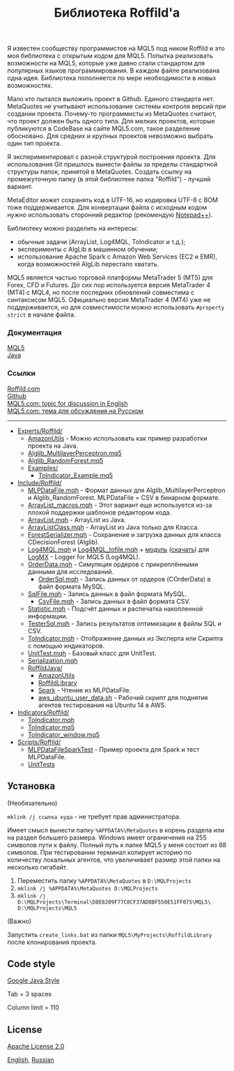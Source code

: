 ﻿---
title: Библиотека Roffild'a
---

Я известен сообществу программистов на MQL5 под ником Roffild и это моя библиотека с открытым кодом для MQL5. Попытка реализовать возможности на MQL5, которые уже давно стали стандартом для популярных языков программирования. В каждом файле реализована одна идея. Библиотека пополняется по мере необходимости в новых возможностях.

Мало кто пытался выложить проект в Github. Единого стандарта нет. MetaQuotes не учитывают использование системы контроля версий при создании проекта. Почему-то программисты из MetaQuotes считают, что проект должен быть одного типа. Для мелких проектов, которые публикуются в CodeBase на сайте MQL5.com, такое разделение обосновано. Для средних и крупных проектов невозможно выбрать один тип проекта.

Я экспериментировал с разной структурой построения проекта. Для использования Git пришлось вынести файлы за пределы стандартной структуры папок, принятой в MetaQuotes. Создать ссылку на промежуточную папку (в этой библиотеке папка "Roffild") - лучший вариант.

MetaEditor может сохранять код в UTF-16, но кодировка UTF-8 с BOM тоже поддерживается. Для конвертации файла с исходным кодом нужно использовать сторонний редактор (рекомендую [Notepad++](https://notepad-plus-plus.org/)).

Библиотеку можно разделить на интересы:
* обычные задачи (ArrayList, Log4MQL, ToIndicator и т.д.);
* эксперименты с AlgLib в машинном обучении;
* использование Apache Spark с Amazon Web Services (EC2 и EMR), когда возможностей AlgLib перестало хватать.

MQL5 является частью торговой платформы MetaTrader 5 (MT5) для Forex, CFD и Futures. До сих пор используется версия MetaTrader 4 (MT4) с MQL4, но после последних обновлений совместима с синтаксисом MQL5. Официально версия MetaTrader 4 (MT4) уже не поддерживается, но для совместимости можно использовать ``` #property strict ``` в начале файла.

### Документация
[MQL5](https://roffild.com/mql5/)<br/>
[Java](https://roffild.com/java/)

### Ссылки
[Roffild.com](https://roffild.com/ru/)<br/>
[Github](https://github.com/Roffild/RoffildLibrary)<br/>
[MQL5.com: topic for discussion in English](https://www.mql5.com/en/forum/247134)<br/>
[MQL5.com: тема для обсуждения на Русском](https://www.mql5.com/ru/forum/245373)

-----------------
* [Experts/Roffild/](https://github.com/Roffild/RoffildLibrary/blob/master/Experts/Roffild/)
  * [AmazonUtils](https://github.com/Roffild/RoffildLibrary/blob/master/Experts/Roffild/AmazonUtils) - Можно использовать как пример разработки проекта на Java.
  * [Alglib_MultilayerPerceptron.mq5](https://github.com/Roffild/RoffildLibrary/blob/master/Experts/Roffild/Alglib_MultilayerPerceptron.mq5)
  * [Alglib_RandomForest.mq5](https://github.com/Roffild/RoffildLibrary/blob/master/Experts/Roffild/Alglib_RandomForest.mq5)
  * [Examples/](https://github.com/Roffild/RoffildLibrary/blob/master/Experts/Roffild/Examples/)
    * [ToIndicator_Example.mq5](https://github.com/Roffild/RoffildLibrary/blob/master/Experts/Roffild/Examples/ToIndicator_Example.mq5)
* [Include/Roffild/](https://github.com/Roffild/RoffildLibrary/blob/master/Include/Roffild/)
  * [MLPDataFile.mqh](https://github.com/Roffild/RoffildLibrary/blob/master/Include/Roffild/MLPDataFile.mqh) - Формат данных для Alglib_MultilayerPerceptron и Alglib_RandomForest. MLPDataFile = CSV в бинарном формате.
  * [ArrayList_macros.mqh](https://github.com/Roffild/RoffildLibrary/blob/master/Include/Roffild/ArrayList_macros.mqh) - Этот вариант еще используется из-за плохой поддержки шаблонов редактором кода.
  * [ArrayList.mqh](https://github.com/Roffild/RoffildLibrary/blob/master/Include/Roffild/ArrayList.mqh) - ArrayList из Java.
  * [ArrayListClass.mqh](https://github.com/Roffild/RoffildLibrary/blob/master/Include/Roffild/ArrayListClass.mqh) - ArrayList из Java только для Класса.
  * [ForestSerializer.mqh](https://github.com/Roffild/RoffildLibrary/blob/master/Include/Roffild/ForestSerializer.mqh) - Сохранение и загрузка данных для класса CDecisionForest (Alglib).
  * [Log4MQL.mqh](https://github.com/Roffild/RoffildLibrary/blob/master/Include/Roffild/Log4MQL.mqh) и [Log4MQL_tofile.mqh](https://github.com/Roffild/RoffildLibrary/blob/master/Include/Roffild/Log4MQL_tofile.mqh) + [модуль](https://github.com/Roffild/RoffildLibrary/blob/master/Include/Roffild/LogMX) ([скачать](https://roffild.com/Log4MQLParser.zip)) для [LogMX](http://www.logmx.com/) - Logger for MQL5 (Log4MQL).
  * [OrderData.mqh](https://github.com/Roffild/RoffildLibrary/blob/master/Include/Roffild/OrderData.mqh) - Симуляция ордеров с прикреплёнными данными для исследований.
    * [OrderSql.mqh](https://github.com/Roffild/RoffildLibrary/blob/master/Include/Roffild/OrderSql.mqh) - Запись данных от ордеров (COrderData) в файл формата MySQL.
  * [SqlFile.mqh](https://github.com/Roffild/RoffildLibrary/blob/master/Include/Roffild/SqlFile.mqh) - Запись данных в файл формата MySQL.
    * [CsvFile.mqh](https://github.com/Roffild/RoffildLibrary/blob/master/Include/Roffild/CsvFile.mqh) - Запись данных в файл формата CSV.
  * [Statistic.mqh](https://github.com/Roffild/RoffildLibrary/blob/master/Include/Roffild/Statistic.mqh) - Подсчёт данных и распечатка накопленной информации.
  * [TesterSql.mqh](https://github.com/Roffild/RoffildLibrary/blob/master/Include/Roffild/TesterSql.mqh) - Запись результатов оптимизации в файлы SQL и CSV.
  * [ToIndicator.mqh](https://github.com/Roffild/RoffildLibrary/blob/master/Include/Roffild/ToIndicator.mqh) - Отображение данных из Эксперта или Скрипта с помощью индикаторов.
  * [UnitTest.mqh](https://github.com/Roffild/RoffildLibrary/blob/master/Include/Roffild/UnitTest.mqh) - Базовый класс для UnitTest.
  * [Serialization.mqh](https://github.com/Roffild/RoffildLibrary/blob/master/Include/Roffild/Serialization.mqh)
  * [RoffildJava/](https://github.com/Roffild/RoffildLibrary/blob/master/Include/Roffild/RoffildJava/)
    * [AmazonUtils](https://github.com/Roffild/RoffildLibrary/blob/master/Include/Roffild/RoffildJava/AmazonUtils/)
    * [RoffildLibrary](https://github.com/Roffild/RoffildLibrary/blob/master/Include/Roffild/RoffildJava/RoffildLibrary/)
    * [Spark](https://github.com/Roffild/RoffildLibrary/blob/master/Include/Roffild/RoffildJava/Spark/) - Чтение из MLPDataFile.
    * [aws_ubuntu_user_data.sh](https://github.com/Roffild/RoffildLibrary/blob/master/Include/Roffild/RoffildJava/AmazonUtils/build/resources/main/aws_ubuntu_user_data.sh) - Рабочий скрипт для поднятия агентов тестирования на Ubuntu 14 в AWS.
* [Indicators/Roffild/](https://github.com/Roffild/RoffildLibrary/blob/master/Indicators/Roffild/)
  * [ToIndicator.mqh](https://github.com/Roffild/RoffildLibrary/blob/master/Indicators/Roffild/ToIndicator.mqh)
  * [ToIndicator.mq5](https://github.com/Roffild/RoffildLibrary/blob/master/Indicators/Roffild/ToIndicator.mq5)
  * [ToIndicator_window.mq5](https://github.com/Roffild/RoffildLibrary/blob/master/Indicators/Roffild/ToIndicator_window.mq5)
* [Scripts/Roffild/](https://github.com/Roffild/RoffildLibrary/blob/master/Scripts/Roffild/)
  * [MLPDataFileSparkTest](https://github.com/Roffild/RoffildLibrary/blob/master/Scripts/Roffild/MLPDataFileSparkTest) - Пример проекта для Spark и тест MLPDataFile.
  * [UnitTests](https://github.com/Roffild/RoffildLibrary/blob/master/Scripts/Roffild/UnitTests)

## Установка

(Необязательно)

``` mklink /j ссылка куда ``` - не требует прав администратора.

Имеет смысл вынести папку ``` %APPDATA%\MetaQuotes ``` в корень раздела или на раздел большего размера.
Windows имеет ограничения на 255 символов пути к файлу. Полный путь к папке MQL5 у меня состоит из 88 символов.
При тестировании терминал копирует историю по количеству локальных агентов, что увеличивает размер этой папки на несколько гигабайт.
1. Переместить папку ``` %APPDATA%\MetaQuotes ``` в ``` D:\MQLProjects ```
2. ``` mklink /j %APPDATA%\MetaQuotes D:\MQLProjects ```
3. ``` mklink /j D:\MQLProjects\Terminal\D0E8209F77C8CF37AD8BF550E51FF075\MQL5\ D:\MQLProjects\MQL5 ```

(Важно)

Запустить ``` create_links.bat ``` из папки ``` MQL5\MyProjects\RoffildLibrary ``` после клонирования проекта.

## Code style

[Google Java Style](https://google.github.io/styleguide/javaguide.html)

Tab = 3 spaces

Column limit = 110

## License

[Apache License 2.0](https://github.com/Roffild/RoffildLibrary/blob/master/LICENSE)

<a href="https://roffild.com/" hreflang="en">English</a>, <a href="https://roffild.com/ru/" hreflang="ru">Russian</a>
